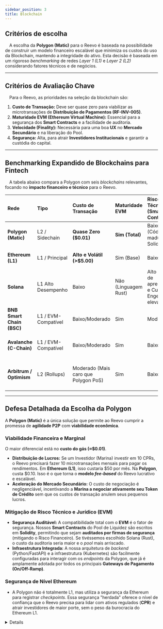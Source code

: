 ```yaml
---
sidebar_position: 3
title: Blockchain
---
```


## Critérios de escolha 

&emsp;A escolha da **Polygon (Matic)** para o Reevo é baseada na possibilidade de construir um modelo financeiro escalável que minimiza os custos do uso da Blockchain, mantendo a integridade do ativo. Esta decisão é baseada em um rigoroso *benchmarking* de redes *Layer 1 (L1)* e *Layer 2 (L2)* considerando fatores técnicos e de negócios.

---
## Critérios de Avaliação Chave

&emsp;Para o Reevo, as prioridades na seleção da blockchain são:
1.  **Custo de Transação:** Deve ser quase zero para viabilizar as microtransações de **Distribuição de Pagamentos (RF-INV-005)**.
2.  **Maturidade EVM (Ethereum Virtual Machine):** Essencial para a segurança dos **Smart Contracts** e a facilidade de auditoria.
3.  **Velocidade (Finality):** Necessária para uma boa **UX** no **Mercado Secundário** e na liberação do Pool.
4.  **Segurança:** Alta, para atrair **Investidores Institucionais** e garantir a custódia do capital.

---
## Benchmarking Expandido de Blockchains para Fintech

&emsp;A tabela abaixo compara a Polygon com seis *blockchains* relevantes, focando no **impacto financeiro e técnico** para o Reevo.

| Rede | Tipo | Custo de Transação | Maturidade EVM | Risco Técnico (Smart Contract) | Viabilidade para Reevo |
| :--- | :--- | :--- | :--- | :--- | :--- |
| **Polygon (Matic)** | L2 / Sidechain | **Quase Zero ($0.01)** | **Sim (Total)** | Baixo (Código maduro em Solidity) | **Ideal.** Melhor balanço Custo/Segurança/Velocidade. |
| **Ethereum (L1)** | L1 / Principal | **Alto e Volátil (>$5.00)** | Sim (Base) | Baixo | **Inviável para Operação.** Custo destrói a margem de Performance. |
| **Solana** | L1 Alto Desempenho | Baixo | Não (Linguagem Rust) | Alto (Curva de aprendizado e Custo de Engenharia elevado) | Viável, mas **custoso**. Aumenta o OPEX inicial drasticamente. |
| **BNB Smart Chain (BSC)** | L1 / EVM-Compatível | Baixo/Moderado | Sim | Moderado | **Razoável.** Risco de Centralização e menor confiança para o *compliance* de Fundos ESG. |
| **Avalanche (C-Chain)** | L1 / EVM-Compatível | Baixo/Moderado | Sim | Baixo | **Boa Alternativa.** Similar à Polygon, mas com ecossistema e liquidez em USDC ligeiramente menores. |
| **Arbitrum / Optimism** | L2 (Rollups) | Moderado (Mais caro que Polygon PoS) | Sim | Baixo | **Competitivo.** Excelente segurança, mas o *gas* (custo) ainda é maior, impactando a viabilidade das microtransações. |

---
## Defesa Detalhada da Escolha da Polygon

A **Polygon (Matic)** é a única solução que permite ao Reevo cumprir a promessa de **agilidade P2P** com **viabilidade econômica**.

### Viabilidade Financeira e Marginal

O maior diferencial está no **custo do gás (≈$0.01)**.
* **Distribuição de Lucros:** Se um Investidor (Marina) investir em 10 CPRs, o Reevo precisará fazer 10 microtransações mensais para pagar os rendimentos. Em **Ethereum (L1)**, isso custaria \$50 por mês. Na **Polygon**, custa $0.10. Isso é o que torna o **modelo *fee-based*** do Reevo lucrativo e escalável.
* **Aceleração do Mercado Secundário:** O custo de negociação é negligenciável, incentivando a **Marina a negociar ativamente seu Token de Crédito** sem que os custos de transação anulem seus pequenos lucros.

### Mitigação de Risco Técnico e Jurídico (EVM)

* **Segurança Auditável:** A compatibilidade total com o **EVM** é o fator de segurança. Nossos **Smart Contracts** do Pool de Liquidez são escritos em **Solidity**, permitindo que sejam **auditados por firmas de segurança** (mitigando o Risco Financeiro). Se tivéssemos escolhido Solana (Rust), o custo da auditoria seria maior e o *pool* mais arriscado.
* **Infraestrutura Integrada:** A nossa arquitetura de *backend* (Python/FastAPI) e a infraestrutura (Kubernetes) são facilmente configuradas para interagir com os *endpoints* da Polygon, que já é amplamente adotada por todos os principais **Gateways de Pagamento (On/Off-Ramp)**.

### Segurança de Nível Ethereum

* A Polygon não é totalmente L1, mas utiliza a segurança da Ethereum para registrar *checkpoints*. Essa segurança "herdada" oferece o nível de confiança que o Reevo precisa para lidar com ativos regulados (**CPR**) e atrair investidores de maior porte, sem o peso da burocracia do Ethereum L1.

<Details>
**Conclusão:** O Reevo exige eficiência. A Polygon oferece a **solução L2 mais madura e financeiramente coerente** para transformar o alto volume de transações em alta margem de lucro.
</Details>